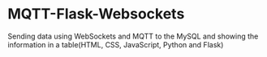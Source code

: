 # MQTT-Flask-Websockets
Sending data using WebSockets and MQTT to the MySQL and showing the information in a table(HTML, CSS, JavaScript, Python and Flask)
